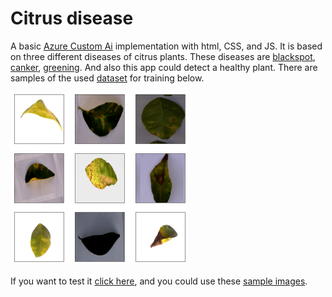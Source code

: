 # Citrus disease

A basic [Azure Custom Ai](https://www.customvision.ai) implementation with html, CSS, and JS. It is based on three different diseases of citrus plants. These diseases are [blackspot](https://en.wikipedia.org/wiki/Citrus_black_spot), [canker](https://en.wikipedia.org/wiki/Citrus_canker), [greening](https://en.wikipedia.org/wiki/Citrus_greening_disease).
And also this app could detect a healthy plant. There are samples of the used [dataset](https://data.mendeley.com/datasets/3f83gxmv57/2) for training below.

![Dataset](assets/grid.png)

If you want to test it [click here](https://cristianbastidas.com/PlantDiseaseCustomAi), and you could use these [sample images](samples/).
